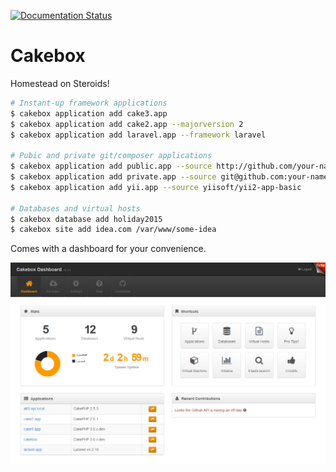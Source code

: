 [![Documentation Status](https://readthedocs.org/projects/cakebox/badge/?version=latest)](https://readthedocs.org/projects/cakebox/?badge=latest)

# Cakebox

Homestead on Steroids!



```bash
# Instant-up framework applications
$ cakebox application add cake3.app
$ cakebox application add cake2.app --majorversion 2
$ cakebox application add laravel.app --framework laravel

# Pubic and private git/composer applications
$ cakebox application add public.app --source http://github.com/your-name/repository
$ cakebox application add private.app --source git@github.com:your-name/repository.git
$ cakebox application add yii.app --source yiisoft/yii2-app-basic

# Databases and virtual hosts
$ cakebox database add holiday2015
$ cakebox site add idea.com /var/www/some-idea
```

Comes with a dashboard for your convenience.

![Cakebox Dashboard](docs/sources/img/cakebox-dashboard.png)
